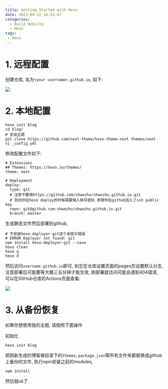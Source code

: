 ```yaml
---
title: Getting Started with Hexo
date: 2023-04-22 16:51:47
categories:
  - Build Website
  - Hexo
tags:
 - Hexo
---
```


# 1. 远程配置

创建仓库, 名为`<your username>.github.io`, 如下:

![](a.png)

# 2. 本地配置

```shell
hexo init blog
cd blog/
# 安装主题
git clone https://github.com/next-theme/hexo-theme-next themes/next
vi _config.yml
```

修改配置文件如下:

```shell
# Extensions
## Themes: https://hexo.io/themes/
theme: next

# Deployment
deploy:
  type: git
  # 注意不要填https://github.com/shwezhu/shwezhu.github.io.git
  # 否则你在hexo deploy的时候需要输入账号密码 即使你在github加入了ssh public key
  repo: git@github.com:shwezhu/shwezhu.github.io.git
  branch: master
```

生成静态文件然后部署到github, 

```shell
# 不安装hexo-deployer-git这个会提示错误
# ERROR Deployer not found: git
npm install hexo-deployer-git --save
hexo clean
hexo g
hexo d
```

然后访问`username.github.io`即可, 别忘在仓库设置页面的pages页设置默认分支, 注意部署后可能要等大概三五分钟才能生效, 刚部署就访问可能会遇到404错误, 可以在GitHub仓库的Actions页面查看:

![](b.png)

# 3. 从备份恢复

如果你想使用我的主题, 请按照下面操作

初始化

```shell
hexo init blog
```

 把刚新生成的博客根目录下的`themes`, `package.json`等所有文件夹都替换成github上备份的文件, 执行npm安装之前的modules, 

```
npm install
```

然后就ok了

